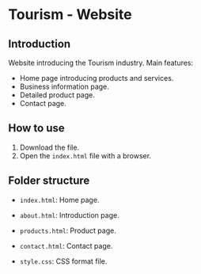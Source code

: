 # Tourism - Website

## Introduction
Website introducing the Tourism industry. Main features:
- Home page introducing products and services.
- Business information page.
- Detailed product page.
- Contact page.

## How to use
1. Download the file.
2. Open the `index.html` file with a browser.

## Folder structure
- `index.html`: Home page.

- `about.html`: Introduction page.

- `products.html`: Product page.

- `contact.html`: Contact page.

- `style.css`: CSS format file.
